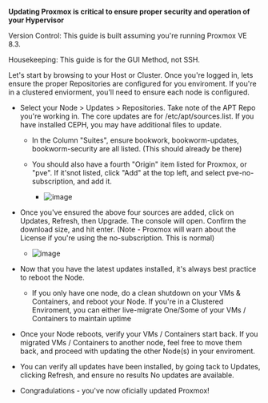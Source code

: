 
**Updating Proxmox is critical to ensure proper security and operation of your Hypervisor**

Version Control: This guide is built assuming you're running Proxmox VE 8.3.

Housekeeping: This guide is for the GUI Method, not SSH.

Let's start by browsing to your Host or Cluster. Once you're logged in, lets ensure the proper Repositories are configured for you enviroment. If you're in a clustered enviorment, you'll need to ensure each node is configured.

- Select your Node > Updates > Repositories. Take note of the APT Repo you're working in. The core updates are for /etc/apt/sources.list. If you have installed CEPH, you may have additional files to update.
  
  - In the Column "Suites", ensure bookwork, bookworm-updates, bookworm-security are all listed. (This should already be there)
    
  - You should also have a fourth "Origin" item listed for Proxmox, or "pve". If it'snot listed, click "Add" at the top left, and select pve-no-subscription, and add it.
    
    - ![image](https://github.com/user-attachments/assets/f248413f-28c9-441d-868f-b4758ead833d)
      
- Once you've ensured the above four sources are added, click on Updates, Refresh, then Upgrade. The console will open. Confirm the download size, and hit enter. (Note - Proxmox will warn about the License if you're using the no-subscription. This is normal)
  
    - ![image](https://github.com/user-attachments/assets/dc8d9378-e904-4a43-a42d-78500cb310ea)
      
- Now that you have the latest updates installed, it's always best practice to reboot the Node.
  
  - If you only have one node, do a clean shutdown on your VMs & Containers, and reboot your Node. If you're in a Clustered Enviroment, you can either live-migrate One/Some of your VMs / Containers to maintain uptime

- Once your Node reboots, verify your VMs / Containers start back. If you migrated VMs / Containers to another node, feel free to move them back, and proceed with updating the other Node(s) in your enviroment.

- You can verify all updates have been installed, by going tack to Updates, clicking Refresh, and ensure no results No updates are available.

- Congradulations - you've now oficially updated Proxmox!
